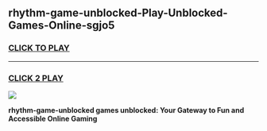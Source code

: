
## rhythm-game-unblocked-Play-Unblocked-Games-Online-sgjo5
<h3>
<a href="https://premium76.site?title=rhythm-game-unblocked&ref=25A">CLICK TO PLAY</a></h3>
<hr>

<h3>
<a href="https://premium76.site?title=rhythm-game-unblocked&ref=25A">CLICK 2 PLAY</a>
  
</h3>

<a href="https://premium76.site?title=rhythm-game-unblocked&ref=25A"><img src="https://clearcache.store/games.png"></a>


**rhythm-game-unblocked games unblocked: Your Gateway to Fun and Accessible Online Gaming**
